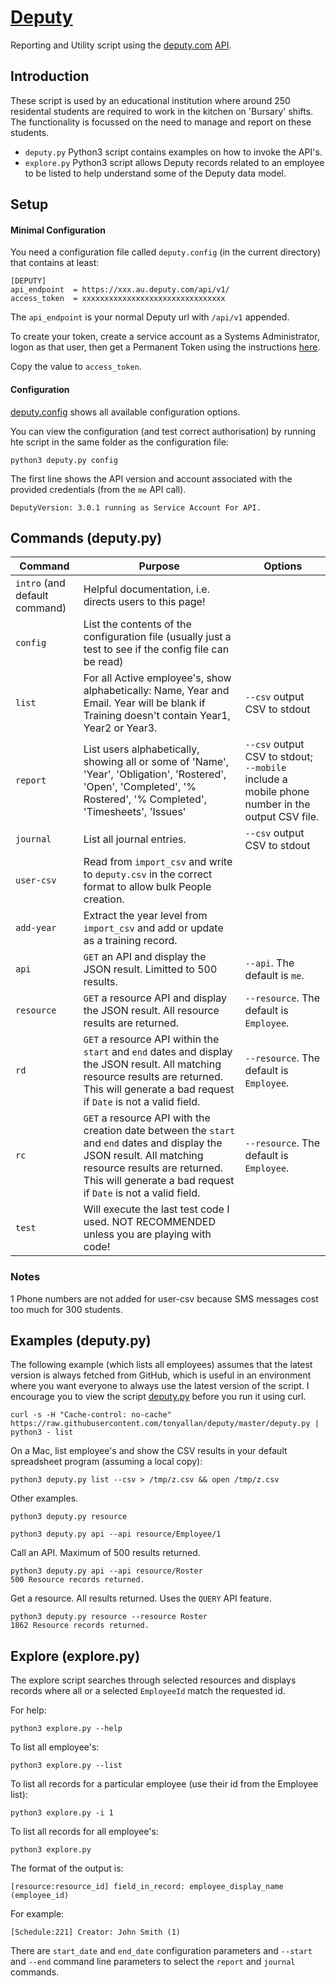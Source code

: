 # [Deputy](https://www.deputy.com/features)
Reporting and Utility script using the [deputy.com](https://www.deputy.com) [API](https://api-doc.deputy.com/API/Getting_Started).

## Introduction

These script is used by an educational institution where around 250 residental students are required to work in the kitchen on 'Bursary' shifts. The functionality is focussed on the need to manage and report on these students.

* `deputy.py` Python3 script contains examples on how to invoke the API's.
* `explore.py` Python3 script allows Deputy records related to an employee to be listed to help understand some of the Deputy data model.

## Setup

#### Minimal Configuration
You need a configuration file called `deputy.config` (in the current directory) that contains at least:

```
[DEPUTY]
api_endpoint  = https://xxx.au.deputy.com/api/v1/
access_token  = xxxxxxxxxxxxxxxxxxxxxxxxxxxxxxxx
```
The `api_endpoint` is your normal Deputy url with `/api/v1` appended.

To create your token, create a service account as a Systems Administrator, logon as that user, then get a Permanent Token using the instructions [here](http://api-doc.deputy.com/API/Authentication).

Copy the value to `access_token`.

#### Configuration

[deputy.config](deptuty.config) shows all available configuration options.

You can view the configuration (and test correct authorisation) by running hte script in the same folder as the configuration file:
```
python3 deputy.py config
```
The first line shows the API version and account associated with the provided credentials (from the `me` API call).
```
DeputyVersion: 3.0.1 running as Service Account For API.
```

## Commands (deputy.py)

|Command|Purpose|Options|
|-------|-------|-------|
|`intro` (and default command)|Helpful documentation, i.e. directs users to this page!||
|`config`|List the contents of the configuration file (usually just a test to see if the config file can be read)||
|`list`|For all Active employee's, show alphabetically: Name, Year and Email. Year will be blank if Training doesn't contain Year1, Year2 or Year3.|`--csv` output CSV to stdout|
|`report`|List users alphabetically, showing all or some of 'Name', 'Year', 'Obligation', 'Rostered', 'Open', 'Completed', '% Rostered', '% Completed', 'Timesheets', 'Issues'|`--csv` output CSV to stdout; `--mobile` include a mobile phone number in the output CSV file.|
|`journal`|List all journal entries.|`--csv` output CSV to stdout|
|`user-csv`|Read from `import_csv` and write to `deputy.csv` in the correct format to allow bulk People creation.||
|`add-year`|Extract the year level from `import_csv` and add or update as a training record.||
|`api`|`GET` an API and display the JSON result. Limitted to 500 results.|`--api`. The default is `me`. |
|`resource`|`GET` a resource API and display the JSON result. All resource results are returned.|`--resource`. The default is `Employee`. |
|`rd`|`GET` a resource API within the `start` and `end` dates and display the JSON result. All matching resource results are returned. This will generate a bad request if `Date` is not a valid field.|`--resource`. The default is `Employee`. |
|`rc`|`GET` a resource API with the creation date between the `start` and `end` dates and display the JSON result. All matching resource results are returned. This will generate a bad request if `Date` is not a valid field.|`--resource`. The default is `Employee`. |
|`test`|Will execute the last test code I used. NOT RECOMMENDED unless you are playing with code!||

### Notes

1 Phone numbers are not added for user-csv because SMS messages cost too much for 300 students.

## Examples (deputy.py)

The following example (which lists all employees) assumes that the latest version is always fetched from GitHub, which is useful in an environment where you want everyone to always use the latest version of the script. I encourage you to view the script [deputy.py](deputy.py) before you run it using curl.
```
curl -s -H "Cache-control: no-cache" https://raw.githubusercontent.com/tonyallan/deputy/master/deputy.py | python3 - list
```

On a Mac, list employee's and show the CSV results in your default spreadsheet program (assuming a local copy):
```
python3 deputy.py list --csv > /tmp/z.csv && open /tmp/z.csv
```

Other examples.

```
python3 deputy.py resource 
```

```
python3 deputy.py api --api resource/Employee/1 
```

Call an API. Maximum of 500 results returned.
```
python3 deputy.py api --api resource/Roster
500 Resource records returned.
```

Get a resource. All results returned. Uses the `QUERY` API feature.
```
python3 deputy.py resource --resource Roster
1862 Resource records returned.
```

## Explore (explore.py)

The explore script searches through selected resources and displays records where all or a selected `EmployeeId` match the requested id.

For help:

```
python3 explore.py --help
```

To list all employee's:

```
python3 explore.py --list
```

To list all records for a particular employee (use their id from the Employee list):

```
python3 explore.py -i 1
```

To list all records for all employee's:

```
python3 explore.py
```

The format of the output is:
```
[resource:resource_id] field_in_record: employee_display_name (employee_id)
```

For example:
```
[Schedule:221] Creator: John Smith (1)
```

There are `start_date` and `end_date` configuration parameters and `--start` and `--end` command line parameters to select the `report` and `journal` commands.
